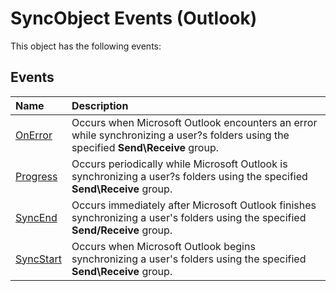 
# SyncObject Events (Outlook)
This object has the following events:

## Events



|**Name**|**Description**|
|:-----|:-----|
|[OnError](1faa9708-959c-735b-b6ba-5a78e5fb2690.md)|Occurs when Microsoft Outlook encounters an error while synchronizing a user?s folders using the specified  **Send\Receive** group.|
|[Progress](605c0243-45c1-94d9-8356-b31bb1d0d3e1.md)|Occurs periodically while Microsoft Outlook is synchronizing a user?s folders using the specified  **Send\Receive** group.|
|[SyncEnd](6e36b438-bbd3-4810-f072-7b669c308bc6.md)|Occurs immediately after Microsoft Outlook finishes synchronizing a user's folders using the specified  **Send/Receive** group.|
|[SyncStart](225367bc-3bff-cea0-3e8c-71a30256f45d.md)|Occurs when Microsoft Outlook begins synchronizing a user's folders using the specified  **Send\Receive** group.|

